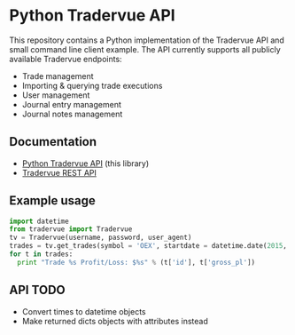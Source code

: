 # Python Tradervue API
This repository contains a Python implementation of the Tradervue API and small command line client example. The API currently supports all publicly available Tradervue endpoints:

   * Trade management
   * Importing & querying trade executions
   * User management
   * Journal entry management
   * Journal notes management

## Documentation

   * [Python Tradervue API](http://nall.github.io/py-tradervue-api/py-tradervue-api.html) (this library)
   * [Tradervue REST API](https://github.com/tradervue/api-docs)

## Example usage

```python
import datetime
from tradervue import Tradervue
tv = Tradervue(username, password, user_agent)
trades = tv.get_trades(symbol = 'OEX', startdate = datetime.date(2015, 9, 1))
for t in trades:
  print "Trade %s Profit/Loss: $%s" % (t['id'], t['gross_pl'])
```

## API TODO
   * Convert times to datetime objects
   * Make returned dicts objects with attributes instead
